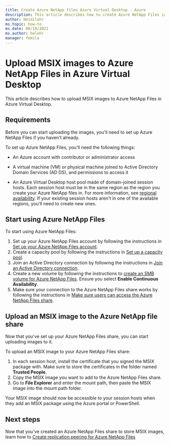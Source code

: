 ```yaml
---
title: Create Azure NetApp files Azure Virtual Desktop - Azure
description: This article describes how to create Azure NetApp Files in Azure Virtual Desktop.
author: Heidilohr
ms.topic: how-to
ms.date: 08/19/2021
ms.author: helohr
manager: femila
---
```


# Upload MSIX images to Azure NetApp Files in Azure Virtual Desktop

This article describes how to upload MSIX images to Azure NetApp Files in Azure Virtual Desktop.

## Requirements

Before you can start uploading the images, you'll need to set up Azure NetApp Files if you haven't already.

To set up Azure NetApp Files, you'll need the following things:

- An Azure account with contributor or administrator access

- A virtual machine (VM) or physical machine joined to Active Directory Domain Services (AD DS), and permissions to access it

- An Azure Virtual Desktop host pool made of domain-joined session hosts. Each session host must be in the same region as the region you create your Azure NetApp files in. For more information, see [regional availability](https://azure.microsoft.com/global-infrastructure/services/?products=netapp). If your existing session hosts aren't in one of the available regions, you'll need to create new ones.

## Start using Azure NetApp Files

To start using Azure NetApp Files:

1. Set up your Azure NetApp Files account by following the instructions in [Set up your Azure NetApp Files account](create-fslogix-profile-container.md#set-up-your-azure-netapp-files-account).
2. Create a capacity pool by following the instructions in [Set up a capacity pool](../azure-netapp-files/azure-netapp-files-set-up-capacity-pool.md).
3. Join an Active Directory connection by following the instructions in [Join an Active Directory connection](create-fslogix-profile-container.md#join-an-active-directory-connection).
4. Create a new volume by following the instructions to [create an SMB volume for Azure NetApp Files](../azure-netapp-files/azure-netapp-files-create-volumes-smb.md). Ensure you select **Enable Continuous Availability**.
5. Make sure your connection to the Azure NetApp Files share works by following the instructions in [Make sure users can access the Azure NetApp Files share](create-fslogix-profile-container.md#make-sure-users-can-access-the-azure-netapp-files-share).

## Upload an MSIX image to the Azure NetApp file share

Now that you've set up your Azure NetApp Files share, you can start uploading images to it.

To upload an MSIX image to your Azure NetApp Files share:

1. In each session host, install the certificate that you signed the MSIX package with. Make sure to store the certificates in the folder named **Trusted People**.
2. Copy the MSIX image you want to add to the Azure NetApp Files share.
3. Go to **File Explorer** and enter the mount path, then paste the MSIX image into the mount path folder.

Your MSIX image should now be accessible to your session hosts when they add an MSIX package using the Azure portal or PowerShell.

## Next steps

Now that you've created an Azure NetApp Files share to store MSIX images, learn how to [Create replication peering for Azure NetApp Files](../azure-netapp-files/cross-region-replication-create-peering.md)
